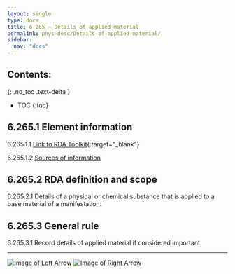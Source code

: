```yaml
---
layout: single
type: docs
title: 6.265 — Details of applied material
permalink: phys-desc/Details-of-applied-material/
sidebar:
  nav: "docs"
---
```


## Contents:
{: .no_toc .text-delta }

- TOC
{:toc}

## 6.265.1 Element information

<a name="6.265.1.1">6.265.1.1</a> [Link to RDA Toolkit](https://beta.rdatoolkit.org/Content?externalId=en-US_ala-a272b070-0b22-3745-93bc-d21d622f422b){:target="_blank"}

<a name="6.265.1.2">6.265.1.2</a> [Sources of information](/DCRMR/phys-desc/#6011-sources-of-information) 

## 6.265.2 RDA definition and scope

<a name="6.265.2.1">6.265.2.1</a> Details of a physical or chemical substance that is applied to a base material of a manifestation.

## 6.265.3 General rule 

<a name="6.265.3.1">6.265.3.1</a> Record details of applied material if considered important.

---

[![Image of Left Arrow](https://rbms-bsc.github.io/DCRMR/assets/pictures/navigation/Arrow_Left.png "6.26 — Applied material")](/DCRMR/phys-desc/Applied-material/) [![Image of Right Arrow](https://rbms-bsc.github.io/DCRMR/assets/pictures/navigation/Arrow_Right.png "6.27 — Production method")](/DCRMR/phys-desc/Production-method/)